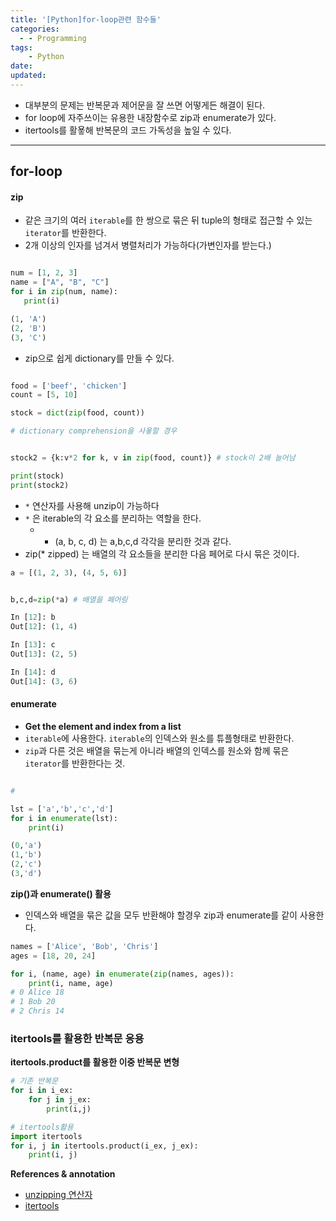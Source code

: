 ```yaml
---
title: '[Python]for-loop관련 함수들'
categories:
  - - Programming
tags:
    - Python
date:
updated:
---
```


<!--

<center>Kaggle Customer Score Dataset</center>

- Machine Learning
- Statistics , Math
- Data Engineering
- Programming
- EDA & Visualization
- Preprocessing


#신경망이란 무엇인가?

https://www.youtube.com/watch?v=aircAruvnKk


#참고

https://cinema4dr12.tistory.com/1016?category=515283

https://www.kdnuggets.com/2021/07/top-python-data-science-interview-questions.html
-->


- 대부분의 문제는 반복문과 제어문을 잘 쓰면 어떻게든 해결이 된다.
- for loop에 자주쓰이는 유용한 내장함수로 zip과 enumerate가 있다.
- itertools를 활욯해 반복문의 코드 가독성을 높일 수 있다.

---

## for-loop


#### zip

- 같은 크기의 여러 `iterable`를 한 쌍으로 묶은 뒤 tuple의 형태로 접근할 수 있는 `iterator`를 반환한다.
- 2개 이상의 인자를 넘겨서 병렬처리가 가능하다(가변인자를 받는다.)

```python

num = [1, 2, 3]
name = ["A", "B", "C"]
for i in zip(num, name):
   print(i)

(1, 'A')
(2, 'B')
(3, 'C')

```

- zip으로 쉽게 dictionary를 만들 수 있다.

```python

food = ['beef', 'chicken']
count = [5, 10]

stock = dict(zip(food, count))

# dictionary comprehension을 사욯할 경우


stock2 = {k:v*2 for k, v in zip(food, count)} # stock이 2배 늘어남

print(stock)
print(stock2)

```

- `*` 연산자를 사용해 unzip이 가능하다
- `*` 은 iterable의 각 요소를 분리하는 역할을 한다.
  + * (a, b, c, d) 는 a,b,c,d 각각을 분리한 것과 같다.
- zip(* zipped) 는 배열의 각 요소들을 분리한 다음 페어로 다시 묶은 것이다.

```python
a = [(1, 2, 3), (4, 5, 6)]


b,c,d=zip(*a) # 배열을 페어링

In [12]: b
Out[12]: (1, 4)

In [13]: c
Out[13]: (2, 5)

In [14]: d
Out[14]: (3, 6)


```


#### enumerate

- **Get the element and index from a list**
- `iterable`에 사용한다. `iterable`의 인덱스와 원소를 튜플형태로 반환한다.
- `zip`과 다른 것은 배열을 묶는게 아니라 배열의 인덱스를 원소와 함께 묶은 `iterator`를 반환한다는 것.

```python

#

lst = ['a','b','c','d']
for i in enumerate(lst):
    print(i)

(0,'a')
(1,'b')
(2,'c')
(3,'d')
```

**zip()과 enumerate() 활용**

- 인덱스와 배열을 묶은 값을 모두 반환해야 할경우 zip과 enumerate를 같이 사용한다.

```python
names = ['Alice', 'Bob', 'Chris']
ages = [18, 20, 24]

for i, (name, age) in enumerate(zip(names, ages)):
    print(i, name, age)
# 0 Alice 18
# 1 Bob 20
# 2 Chris 14

```

### itertools를 활용한 반복문 응용

**itertools.product를 활용한 이중 반복문 변형**

```python
# 기존 반복문
for i in i_ex:
    for j in j_ex:
        print(i,j)

# itertools활용
import itertools
for i, j in itertools.product(i_ex, j_ex):
    print(i, j)


```

**References & annotation**


- [unzipping 연산자](https://stackoverflow.com/questions/5917522/unzipping-and-the-operator)
- [itertools](https://www.geeksforgeeks.org/python-itertools/
)
